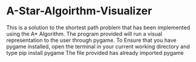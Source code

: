 # A-Star-Algoirthm-Visualizer
This is a solution to the shortest path problem that has been implemented using the A* Algorithm. The program provided will run a visual representation to the user through pygame. 
To Ensure that you have pygame installed, open the terminal in your current working directory and type
pip install pygame
The file provided has already imported pygame
